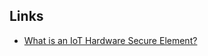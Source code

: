 ## Links
- [What is an IoT Hardware Secure Element?](https://cerberus-laboratories.com/blog/iot_hsms/)
